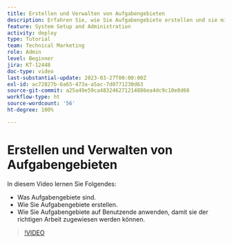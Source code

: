 ```yaml
---
title: Erstellen und Verwalten von Aufgabengebieten
description: Erfahren Sie, wie Sie Aufgabengebiete erstellen und sie mit Benutzenden verknüpfen, um bessere Zuweisungen vorzunehmen.
feature: System Setup and Administration
activity: deploy
type: Tutorial
team: Technical Marketing
role: Admin
level: Beginner
jira: KT-12448
doc-type: video
last-substantial-update: 2023-03-27T00:00:00Z
exl-id: ac72827b-6a65-473a-a5ac-7d0771230d63
source-git-commit: a25a49e59ca483246271214886ea4dc9c10e8d66
workflow-type: ht
source-wordcount: '56'
ht-degree: 100%

---
```


# Erstellen und Verwalten von Aufgabengebieten

In diesem Video lernen Sie Folgendes:

* Was Aufgabengebiete sind.
* Wie Sie Aufgabengebiete erstellen.
* Wie Sie Aufgabengebiete auf Benutzende anwenden, damit sie der richtigen Arbeit zugewiesen werden können.

>[!VIDEO](https://video.tv.adobe.com/v/3416966/?quality=12&learn=on)
